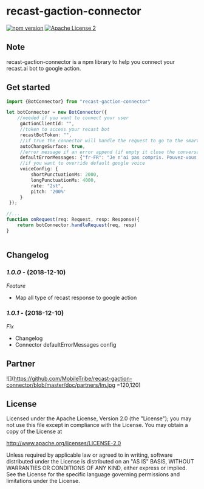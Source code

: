 # recast-gaction-connector

[![npm version](https://badge.fury.io/js/recast-gaction-connector.svg)](https://www.npmjs.com/recast-gaction-connector)
[![Apache License 2](http://img.shields.io/badge/license-ASF2-blue.svg)](http://www.apache.org/licenses/LICENSE-2.0.txt)

## Note

recast-gaction-connector is a npm library to help you connect your recast.ai bot to google action.

## Get started

```typescript
import {BotConnector} from "recast-gaction-connector"

let botConnector = new BotConnector({
    //needed if you want to connect your user
     gActionClientId: "", 
     //token to access your recast bot
     recastBotToken: "",
     //if true the connector will handle the request to go to the smartphone if you want to display a card
     autoChangeSurface: true,
     //error message if an error append (if empty it close the conversation)
     defaultErrorMessages: {"fr-FR": "Je n'ai pas compris. Pouvez-vous répéter ?"}, 
     //if you want to override default google voice
     voiceConfig: {
         shortPunctuationMs: 2000,
         longPunctuationMs: 4000,
         rate: "2st",
         pitch: '200%'
     }
 });

//...
function onRequest(req: Request, resp: Response){
    return botConnector.handleRequest(req, resp)
}



```

## Changelog

### *1.0.0* - (2018-12-10)
*Feature*
- Map all type of recast response to google action

### *1.0.1* - (2018-12-10)
*Fix*
- Changelog
- Connector defaultErrorMessages config


## Partner

![](https://github.com/MobileTribe/recast-gaction-connector/blob/master/doc/partners/lm.jpg =120,120)

## License

Licensed under the Apache License, Version 2.0 (the "License");
you may not use this file except in compliance with the License.
You may obtain a copy of the License at

   http://www.apache.org/licenses/LICENSE-2.0

Unless required by applicable law or agreed to in writing, software
distributed under the License is distributed on an "AS IS" BASIS,
WITHOUT WARRANTIES OR CONDITIONS OF ANY KIND, either express or implied.
See the License for the specific language governing permissions and
limitations under the License.
